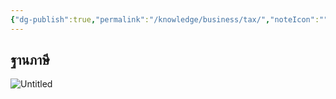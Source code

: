 ```yaml
---
{"dg-publish":true,"permalink":"/knowledge/business/tax/","noteIcon":""}
---
```


## ฐานภาษี
![Untitled](/img/user/Attachments/Tax-2023-04-26.png)
